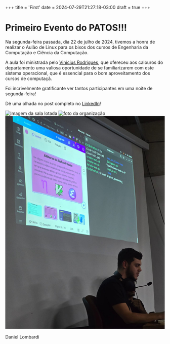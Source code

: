 +++
title = 'First'
date = 2024-07-29T21:27:18-03:00
draft = true
+++

# Primeiro Evento do PATOS!!!

Na segunda-feira passada, dia 22 de julho de 2024, tivemos a honra de realizar o
Aulão de Linux para os bixos dos cursos de Engenharia da Computação e Ciência
da Computação.

A aula foi ministrada pelo [Vinícius Rodrigues](https://github.com/ViniRodrig),
que ofereceu aos calouros do departamento uma valiosa oportunidade de se
familiarizarem com este sistema operacional, que é essencial para o bom
aproveitamento dos cursos de computaçã.

Foi incrivelmente gratificante ver tantos participantes em uma noite de
segunda-feira!

Dê uma olhada no post completo no [LinkedIn](<https://www.linkedin.com/feed/update/urn:li:activity:7221856161757614080/?commentUrn=urn:li:comment:(ugcPost:7221701228613804032,7223495607573708800)&dashCommentUrn=urn:li:fsd_comment:(7223495607573708800,urn:li:ugcPost:7221701228613804032)>)!

![imagem da sala lotada](/static/first/2.png)
![foto da organização](/static/first/0.png)
![foto do vini dando a aula](/static/first/3.jpeg)

Daniel Lombardi
